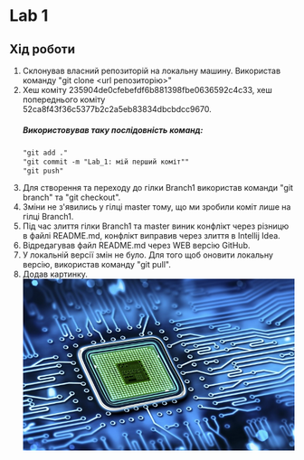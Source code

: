 # Lab 1
## Хід роботи
1. Склонував власний репозиторій на локальну машину. Використав команду "git clone <url репозиторію>"
2. Хеш коміту 235904de0cfebefdf6b881398fbe0636592c4c33, хеш попереднього коміту 52ca8f43f36c5377b2c2a5eb83834dbcbdcc9670.
    ##### Використовував таку послідовність команд:
       "git add ."
       "git commit -m "Lab_1: мій перший коміт""
       "git push"
3. Для створення та переходу до гілки Branch1 використав команди "git branch" та "git checkout".
4. Зміни не з'явились у гілці master тому, що ми зробили коміт лише на гілці Branch1.
5. Під час злиття гілки Branch1 та master виник конфлікт через різницю в файлі README.md, конфлікт виправив через злиття в Intellij Idea.
6. Відредагував файл README.md через WEB версію GitHub.
7. У локальній версії змін не було. Для того щоб оновити локальну версію, використав команду "git pull".
8. Додав картинку.
![](image.jpg)